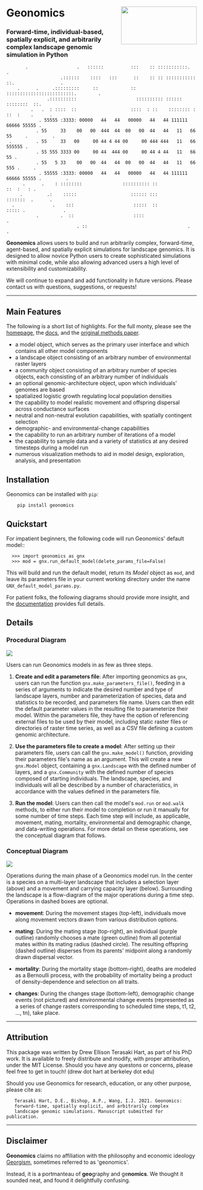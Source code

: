 # Geonomics <img align="right" width="200" height="100" src="./img/gnx_mini.png">

### Forward-time, individual-based, spatially explicit, and arbitrarily complex landscape genomic simulation in Python

``` 
       .                  .   ::::::          :::    :: :::::::::::.           .
                    .::::::    ::::   :::      ::    :: :: ::::::::::: ::.                 .
    .      .     .:::::::::     ::            ::   :::::::::::::::::::::::::.        .   
               .::::::::::                      :::::::::: :::::: ::::::::  ::.
         .   .  : ::::  ::                    ::::  : ::    :::::::: : ::  :    .      .
            . 55555 :3333: 00000   44   44   00000   44   44 111111  66666 55555 .
           . 55     33    00   00  444  44  00   00  44   44   11   66     55     .         .
 .         . 55     33   00     00 44 4 44 00     00 444 444   11   66     555555 .
           . 55 555 3333 00     00 44  444 00     00 44 4 44   11   66         55 .
           . 55   5 33    00   00  44   44  00   00  44   44   11   66        555 .     .
            . 55555 :3333: 00000   44   44   00000   44   44 111111  66666 55555 .         .
      .      .    : ::::::::               :::::::::: ::              ::  :   : .
     .         .:    :::::                    :::::: :::             :::::::  .      .
  .              .    :::                      :::::  ::              ::::: .              . 
           .        .  ::                      ::::                      .
                          . ::                                     .                .
```
          
 
**Geonomics** allows users to build and run arbitrarily complex, forward-time,
agent-based, and spatially explicit simulations for landscape genomics. It is
designed to allow novice Python users to create sophisticated simulations with
minimal code, while also allowing advanced users a high level of extensibility
and customizability.

We will continue to expand and add functionality in future versions. Please
contact us with questions, suggestions, or requests!

----------------------------

## Main Features

The following is a short list of highlights. For the full monty, please see
the [homepage](https://github.com/drewhart/geonomics),
the [docs](https://geonomics.readthedocs.org),
and the [original methods paper](PAPER_URL_HERE).

  - a model object, which serves as the primary user interface and which contains all other model components
  - a landscape object consisting of an arbitrary number of environmental raster layers
  - a community object consisting of an arbitrary number of species objects, each consisting of an arbitrary number of individuals
  - an optional genomic-architecture object, upon which individuals' genomes are based
  - spatialized logistic growth regulating local population densities
  - the capability to model realistic movement and offspring dispersal across conductance surfaces
  - neutral and non-neutral evolution capabilities, with spatially contingent selection
  - demographic- and environmental-change capabilities
  - the capability to run an arbitrary number of iterations of a model
  - the capability to sample data and a variety of statistics at any desired timesteps during a model run
  - numerous visualization methods to aid in model design, exploration, analysis, and presentation


## Installation

Geonomics can be installed with `pip`:

```
    pip install geonomics
```

## Quickstart

For impatient beginners, the following code will run Geonomics' default model::

```
  >>> import geonomics as gnx
  >>> mod = gnx.run_default_model(delete_params_file=False)
```

This will build and run the default model, return its _Model_ object
as `mod`, and leave its parameters file in your current working directory under
the name `GNX_default_model_params.py`.

For patient folks, the following diagrams should provide more insight, and the
[documentation](https://geonomics.readthedocs.org) provides full details.


## Details

### Procedural Diagram

<img src="./img/procedural_diagram.jpg">

Users can run Geonomics models in as few as three steps.

  1. **Create and edit a parameters file**: After importing geonomics as `gnx`,
   users can run the function `gnx.make_parameters_file()`, feeding in
   a series of arguments to indicate the desired number and type of landscape layers,
   number and parameterization of species, data and statistics to be recorded, and parameters
   file name. Users can then edit the default parameter values in the resulting file to parameterize
   their model. Within the parameters file, they have the option of referencing external files
   to be used by their model, including static raster files or directories of raster time series, as well
   as a CSV file defining a custom genomic architecture.

  1. **Use the parameters file to create a model**: After setting up their parameters file, users can
   call the `gnx.make_model()` function, providing their parameters file's name as an argument. This
   will create a new `gnx.Model` object, containing a `gnx.Landscape` with the defined number of layers,
   and a `gnx.Community` with the defined number of species composed of starting individuals. The landscape,
   species, and individuals will all be described by a number of characteristics, in accordance with the values
   defined in the parameters file.

  1. **Run the model**: Users can then call the model's `mod.run` or `mod.walk` methods, to either run their model
   to completion or run it manually for some number of time steps. Each time step will include, as applicable,
   movement, mating, mortality, environmental and demographic change, and data-writing operations. For more detail
   on these operations, see the conceptual diagram that follows.

### Conceptual Diagram

<img src="./img/conceptual_diagram.jpg">

Operations during the main phase of a Geonomics model run. In the center is a
species on a multi-layer landscape that includes a selection layer (above) and
a movement and carrying capacity layer (below). Surrounding the landscape is a
flow-diagram of the major operations during a time step. Operations in dashed
boxes are optional.

- **movement**: During the movement stages (top-left), individuals move
  along movement vectors drawn from various distribution options.

- **mating**: During the mating stage (top-right), an individual (purple outline) randomly
  chooses a mate (green outline) from all potential mates within its mating radius
  (dashed circle). The resulting offspring (dashed outline)  disperses from its
  parents' midpoint along a randomly drawn dispersal vector.

- **mortality**: During the mortality stage (bottom-right), deaths are modeled as a Bernoulli
  process, with the probability of mortality being a product of density-dependence
  and selection on all traits.

- **changes**: During the changes stage (bottom-left), demographic change events
  (not pictured) and environmental change events (represented as a
  series of change rasters corresponding to scheduled time steps,
  t1, t2, …, tn), take place.

------------------------------------------------------------------

## Attribution

This package was written by Drew Ellison Terasaki Hart, as part of his PhD work.
It is available to freely distribute and modify, with proper
attribution, under the MIT License. Should you have any questons or
concerns, please feel free to get in touch! (drew dot hart at berkeley dot edu)

Should you use Geonomics for research, education, or any other purpose, please
cite as:

       Terasaki Hart, D.E., Bishop, A.P., Wang, I.J. 2021. Geonomics:
       forward-time, spatially explicit, and arbitrarily complex
       landscape genomic simulations. Manuscript submitted for publication.                                                                                                                                                                                           

-------------------------------------------------------

## Disclaimer

**Geonomics** claims no affiliation with the philosophy and economic ideology
[Georgism](https://en.wikipedia.org/wiki/Georgism), sometimes referred to as
'geonomics'.

Instead, it is a portmanteau of **geo**graphy and ge**nomics**. 
We thought it sounded neat, and found it delightfully confusing.
